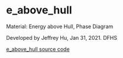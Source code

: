 # e_above_hull
Material: Energy above Hull, Phase Diagram

Developed by Jeffrey Hu, Jan 31, 2021. DFHS

[e_above_hull source code](e_above_hull.py)
